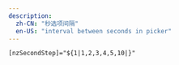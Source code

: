 ```yaml
---
description:
  zh-CN: "秒选项间隔"
  en-US: "interval between seconds in picker"
---
```


```html
[nzSecondStep]="${1|1,2,3,4,5,10|}"
```
